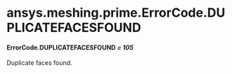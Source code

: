 <a id="ansys-meshing-prime-errorcode-duplicatefacesfound"></a>

# ansys.meshing.prime.ErrorCode.DUPLICATEFACESFOUND

<a id="ansys.meshing.prime.ErrorCode.DUPLICATEFACESFOUND"></a>

#### ErrorCode.DUPLICATEFACESFOUND *= 105*

Duplicate faces found.

<!-- !! processed by numpydoc !! -->
